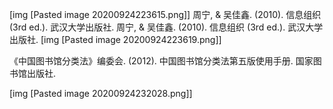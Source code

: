 [img [Pasted image 20200924223615.png]]
周宁, & 吴佳鑫. (2010). 信息组织 (3rd ed.). 武汉大学出版社. 周宁, & 吴佳鑫. (2010). 信息组织 (3rd ed.). 武汉大学出版社.
[img [Pasted image 20200924223619.png]]

《中国图书馆分类法》编委会. (2012). 中国图书馆分类法第五版使用手册. 国家图书馆出版社.

[img [Pasted image 20200924232028.png]]